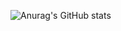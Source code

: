 ![Anurag's GitHub stats](https://github-readme-stats.vercel.app/api?username=Simonf2000&show_icons=true&theme=tokyonight)
